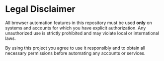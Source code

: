 # Legal Disclaimer

All browser automation features in this repository must be used **only** on systems and accounts for which you have explicit authorization. Any unauthorized use is strictly prohibited and may violate local or international laws.

By using this project you agree to use it responsibly and to obtain all necessary permissions before automating any accounts or services.

